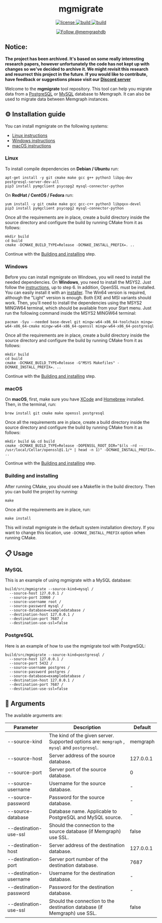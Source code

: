 <h1 align="center">
  mgmigrate
</h1>

<p align="center">
  <a href="https://github.com/memgraph/mgmigrate/LICENSE">
    <img src="https://img.shields.io/github/license/memgraph/mgmigrate" alt="license" title="license"/>
  </a>
  <a href="https://github.com/memgraph/mgmigrate/actions">
    <img src="https://img.shields.io/github/workflow/status/memgraph/mgmigrate/CI" alt="build" title="build"/>
  </a>
  <a href="https://github.com/memgraph/mgmigrate">
    <img src="https://img.shields.io/badge/PRs-welcome-brightgreen.svg" alt="build" title="build"/>
  </a>
</p>

<p align="center">
    <a href="https://twitter.com/intent/follow?screen_name=memgraphdb"><img
    src="https://img.shields.io/twitter/follow/memgraphdb.svg?label=Follow%20@memgraphdb"
    alt="Follow @memgraphdb" /></a>
</p>

## Notice: 

**The project has been archived. It's based on some really interesting research papers, however unfortunately the code has not kept up with changes so we've decided to archive it. We might revisit this research and resurrect this project in the future.
If you would like to contribute, have feedback or suggestions please visit our [Discord server](https://www.discord.gg/memgraph)**

Welcome to the **mgmigrate** tool repository. This tool can help you migrate
data from a
[PostgreSQL](https://memgraph.com/docs/memgraph/import-data/migrate/postgresql)
or [MySQL](https://memgraph.com/docs/memgraph/import-data/migrate/mysql)
database to Memgraph. It can also be used to migrate data between Memgraph
instances.

## ⚙️ Installation guide

You can install mgmigrate on the following systems:

* [Linux instructions](#linux)
* [Windows instructions](#windows)
* [macOS instructions](#macos)

### Linux

To install compile dependencies on **Debian / Ubuntu** run:

```
apt-get install -y git cmake make gcc g++ python3 libpq-dev postgresql-server-dev-all
pip3 install pymgclient psycopg2 mysql-connector-python
```

On **RedHat / CentOS / Fedora** run:

```
yum install -y git cmake make gcc gcc-c++ python3 libpqxx-devel
pip3 install pymgclient psycopg2 mysql-connector-python
```

Once all the requirements are in place, create a build directory inside the
source directory and configure the build by running CMake from it as follows:

```console
mkdir build
cd build
cmake -DCMAKE_BUILD_TYPE=Release -DCMAKE_INSTALL_PREFIX=. ..
```

Continue with the [Building and installing](#building-and-installing) step.

### Windows

Before you can install mgmigrate on Windows, you will need to install the needed
dependencies. On **Windows**, you need to install the MSYS2. Just follow the
[instructions](https://www.msys2.org), up to step 6. In addition, OpenSSL must
be installed. You can easily install it with an
[installer](https://slproweb.com/products/Win32OpenSSL.html). The Win64 version
is required, although the "Light" version is enough. Both EXE and MSI variants
should work. Then, you'll need to install the dependencies using the MSYS2
MINGW64 terminal, which should be available from your Start menu. Just run the
following command inside the MSYS2 MINGW64 terminal:

```console
pacman -Syu --needed base-devel git mingw-w64-x86_64-toolchain mingw-w64-x86_64-cmake mingw-w64-x86_64-openssl mingw-w64-x86_64-postgresql
```

Once all the requirements are in place, create a build directory inside the
source directory and configure the build by running CMake from it as follows:

```console
mkdir build
cd build
cmake -DCMAKE_BUILD_TYPE=Release -G"MSYS Makefiles" -DCMAKE_INSTALL_PREFIX=. ..
```

Continue with the [Building and installing](#building-and-installing) step.

### macOS

On **macOS**, first, make sure you have
[XCode](https://developer.apple.com/xcode/) and [Homebrew](https://brew.sh)
installed. Then, in the terminal, run:

```
brew install git cmake make openssl postgresql
```

Once all the requirements are in place, create a build directory inside the
source directory and configure the build by running CMake from it as follows:

```console
mkdir build && cd build
cmake -DCMAKE_BUILD_TYPE=Release -DOPENSSL_ROOT_DIR="$(ls -rd -- /usr/local/Cellar/openssl@1.1/* | head -n 1)" -DCMAKE_INSTALL_PREFIX=. ..
```

Continue with the [Building and installing](#building-and-installing) step.

### Building and installing

After running CMake, you should see a Makefile in the build directory. Then you
can build the project by running:

```console
make
```

Once all the requirements are in place, run:

```console
make install
```

This will install mgmigrate in the default system installation directory. If you
want to change this location, use `-DCMAKE_INSTALL_PREFIX` option when running
CMake.

## 📋 Usage

### MySQL

This is an example of using mgmigrate with a MySQL database:

```console
build/src/mgmigrate --source-kind=mysql /
  --source-host 127.0.0.1 /
  --source-port 33060 /
  --source-username root /
  --source-password mysql /
  --source-database=exampledatabase /
  --destination-host 127.0.0.1 /
  --destination-port 7687 /
  --destination-use-ssl=false
```

### PostgreSQL

Here is an example of how to use the mgmigrate tool with PostgreSQL:

```console
build/src/mgmigrate --source-kind=postgresql /
  --source-host 127.0.0.1 /
  --source-port 5432 /
  --source-username postgres /
  --source-password postgres /
  --source-database=exampledatabase /
  --destination-host 127.0.0.1 /
  --destination-port 7687 /
  --destination-use-ssl=false
```

## 🔎 Arguments

The available arguments are:

| Parameter      | Description | Default     |
| -------------- | ----------- | ----------- |
| --source-kind         | The kind of the given server. Supported options are: `memgraph` , `mysql` and `postgresql`. | memgraph
| --source-host         | Server address of the source database. | 127.0.0.1
| --source-port         | Server port of the source database.  | 0
| --source-username     | Username for the source database. | -
| --source-password     | Password for the source database. | -
| --source-database     | Database name. Applicable to PostgreSQL and MySQL source. | -
| --destination-use-ssl | Should the connection to the source database (if Memgraph) use SSL. | false
| --destination-host    | Server address of the destination database. | 127.0.0.1
| --destination-port    | Server port number of the destination database. | 7687
| --destination-username| Username for the destination database. | -
| --destination-password| Password for the destination database. | -
| --destination-use-ssl | Should the connection to the destination database (if Memgraph) use SSL. | false
